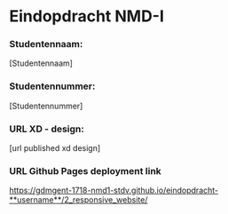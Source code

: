 # Eindopdracht NMD-I

### Studentennaam: 
[Studentennaam]

### Studentennummer: 
[Studentennummer]

### URL XD - design: 
[url published xd design]

### URL Github Pages deployment link
https://gdmgent-1718-nmd1-stdv.github.io/eindopdracht-**username**/2_responsive_website/
